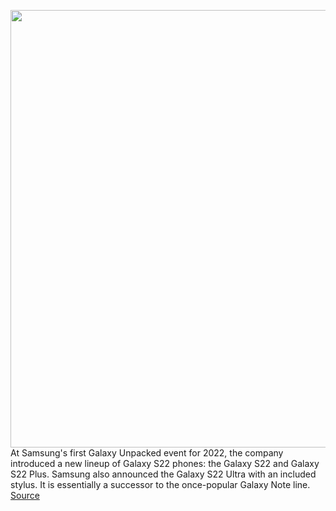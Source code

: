 <img src='https://cdn.vox-cdn.com/thumbor/68Rd-DB9nZfZSH3eArX7Z6UuRSI=/0x0:6566x4378/1200x800/filters:focal(2758x1664:3808x2714)/cdn.vox-cdn.com/uploads/chorus_image/image/70488726/1_19_Galaxy_S22_Ultra_Group_Image2_design_HI.0.jpg' width='700px' /><br/>
At Samsung's first Galaxy Unpacked event for 2022, the company introduced a new lineup of Galaxy S22 phones: the Galaxy S22 and Galaxy S22 Plus. Samsung also announced the Galaxy S22 Ultra with an included stylus. It is essentially a successor to the once-popular Galaxy Note line.
<a href='https://www.theverge.com/2022/2/9/22925259/samsung-galaxy-s22-ultra-unpacked-2022-biggest-announcements'> Source <a/>